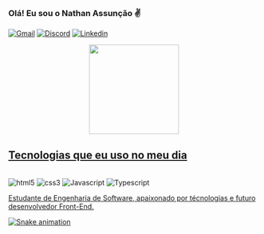 ### Olá! Eu sou o Nathan Assunção ✌️

[![Gmail](https://img.shields.io/badge/Gmail-D14836?style=for-the-badge&logo=gmail&logoColor=white)](nathanassunc@gmail.com)
[![Discord](https://img.shields.io/badge/Discord-7289DA?style=for-the-badge&logo=discord&logoColor=white)](nathanassunc@gmail.com)
[![Linkedin](https://img.shields.io/badge/LinkedIn-0077B5?style=for-the-badge&logo=linkedin&logoColor=white)](https://www.linkedin.com/in/nathan-assun%C3%A7%C3%A3o-b2b555261/)

<div align="center">
  <a href="https://github.com/NathanAssuncao">
  <img height="180em" src="https://github-readme-stats.vercel.app/api?username=NathanAssuncao&show_icons=true&theme=dracula&include_all_commits=true&count_private=true"/>
</div>


## Tecnologias que eu uso no meu dia

<div style="display: inline-block"><br>
<img aling="center" alt="html5"src="https://img.shields.io/badge/HTML5-E34F26?style=for-the-badge&logo=html5&logoColor=white"/>
<img aling="center" alt="css3"src="https://img.shields.io/badge/CSS3-1572B6?style=for-the-badge&logo=css3&logoColor=white"/>
<img aling="center" alt="Javascript"src="https://img.shields.io/badge/JavaScript-F7DF1E?style=for-the-badge&logo=javascript&logoColor=black"/>
<img aling="center" alt="Typescript"src="https://img.shields.io/badge/TypeScript-007ACC?style=for-the-badge&logo=typescript&logoColor=white"/>
</div><br>

Estudante de Engenharia de Software, apaixonado por técnologias e futuro desenvolvedor Front-End.

![Snake animation](https://github.com/NathanAssuncao/NathanAssuncao/blob/output/github-contribution-grid-snake.svg)

